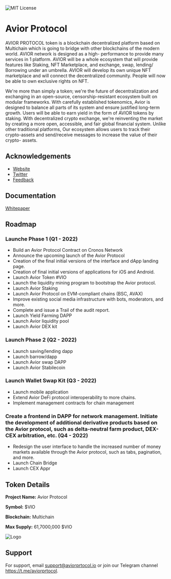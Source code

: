 
![MIT License](https://img.shields.io/badge/Avior%20Protocol-High--Powered%20Multi--Chain%20Protocol-red)


# Avior Protocol

AVIOR PROTOCOL token is a blockchain decentralized platform based on Multichain which is going to bridge with other blockchains of the modern world. AVIOR network is designed as a high- performance to provide many services in 1 platform. AVIOR will be a whole ecosystem that will provide features like Staking, NFT Marketplace, and exchange, swap, lending/ Borrowing under an umbrella. AVIOR will develop its own unique NFT marketplace and will connect the decentralized community. People will now be able to own exclusive rights on NFT.

We're more than simply a token; we're the future of decentralization and exchanging in an open-source, censorship-resistant ecosystem built on modular frameworks. With carefully established tokenomics, Avior is designed to balance all parts of its system and ensure justified long-term growth. Users will be able to earn yield in the form of AVIOR tokens by staking. With decentralized crypto exchange, we're reinventing the market by creating a more open, accessible, and fair global financial system. Unlike other traditional platforms, Our ecosystem allows users to track their crypto-assets and send/receive messages to increase the value of their crypto- assets.

 
## Acknowledgements

 - [Website](https://aviorprotocol.io)
 - [Twitter](https://twitter.com/aviorprotocol)
 - [Feedback](https://feedback.aviorprotocol.io)


## Documentation

[Whitepaper](https://drive.google.com/file/d/10ENPEAb43lM_oA-W6Ebf-D6spFU1IjY9/view?usp=sharing&utm_campaign=Weekly%20newsletter%20of%20Avior%20Protocol&utm_medium=email&utm_source=Revue%20newsletter)


## Roadmap

### Launche Phase 1 (Q1 - 2022)
- Build an Avior Protocol Contract on Cronos Network
- Announce the upcoming launch of the Avior Protocol
- Creation of the final initial versions of the interface and dApp landing page.
- Creation of final initial versions of applications for iOS and Android.
- Launch Avior Token #VIO
- Launch the liquidity mining program to bootstrap the Avior protocol.
- Launch Avior Staking 
- Launch Avior Protocol on EVM-compliant chains (BSC, AVAX)
- Improve existing social media infrastructure with bots, moderators, and more.
- Complete and issue a Trail of the audit report.
- Launch Yield Farming DAPP
- Launch Avior liquidity pool
- Launch Avior DEX kit

### Launch Phase 2 (Q2 - 2022)

- Launch saving/lending dapp
- Launch barrow/dapp
- Launch Avior swap DAPP
- Launch Avior Stabilecoin 

### Launch Wallet Swap Kit (Q3 - 2022)

- Launch mobile application
- Extend Avior DeFi protocol interoperability to more chains.
- Implement management contracts for chain management 

### Create a frontend in DAPP for network management. Initiate the development of additional derivative products based on the Avior protocol, such as delta-neutral farm product, DEX-CEX arbitration, etc. (Q4 - 2022)

- Redesign the user interface to handle the increased number of money markets available through the Avior protocol, such as tabs, pagination, and more.
- Launch Chain Bridge
- Launch CEX Appr
## Token Details

**Project Name:** Avior Protocol

**Symbol:** $VIO

**Blockchain:** Multichain

**Max Supply:** 61,7000,000 $VIO


![Logo](https://drive.google.com/file/d/1SmtZt8NZx-atFvyy-nFcyjxYja2KBzLp/view?usp=sharing)




## Support

For support, email support@aviorprtocol.io or join our Telegram channel https://t.me/aviorprtocol.

